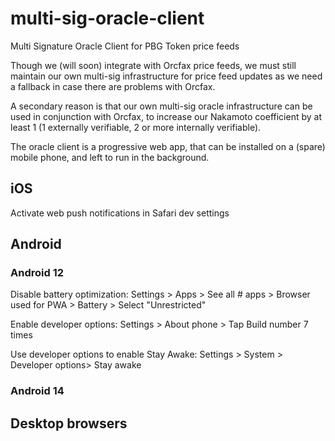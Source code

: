 # multi-sig-oracle-client

Multi Signature Oracle Client for PBG Token price feeds

Though we (will soon) integrate with Orcfax price feeds, we must still maintain our own multi-sig infrastructure for price feed updates as we need a fallback in case there are problems with Orcfax.

A secondary reason is that our own multi-sig oracle infrastructure can be used in conjunction with Orcfax, to increase our Nakamoto coefficient by at least 1 (1 externally verifiable, 2 or more internally verifiable).

The oracle client is a progressive web app, that can be installed on a (spare) mobile phone, and left to run in the background.

## iOS

Activate web push notifications in Safari dev settings

## Android

### Android 12

Disable battery optimization: Settings > Apps > See all # apps > Browser used for PWA > Battery > Select "Unrestricted"

Enable developer options: Settings > About phone > Tap Build number 7 times

Use developer options to enable Stay Awake: Settings > System > Developer options> Stay awake

### Android 14

## Desktop browsers
